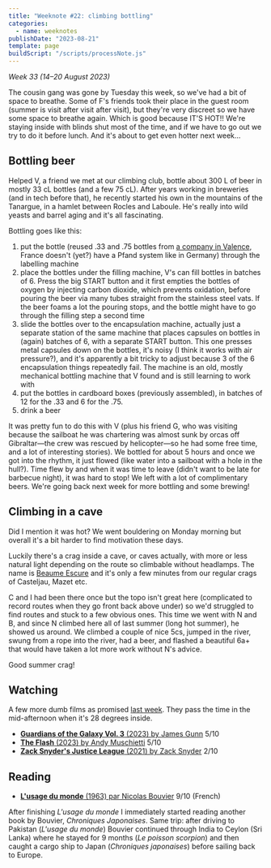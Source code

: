 ```yaml
---
title: "Weeknote #22: climbing bottling"
categories:
  - name: weeknotes
publishDate: "2023-08-21"
template: page
buildScript: "/scripts/processNote.js"
---
```


_Week 33 (14–20 August 2023)_

The cousin gang was gone by Tuesday this week, so we've had a bit of space to breathe. Some of F's friends took their place in the guest room (summer is visit after visit after visit), but they're very discreet so we have some space to breathe again. Which is good because IT'S HOT!! We're staying inside with blinds shut most of the time, and if we have to go out we try to do it before lunch. And it's about to get even hotter next week...

## Bottling beer

Helped V, a friend we met at our climbing club, bottle about 300 L of beer in mostly 33 cL bottles (and a few 75 cL). After years working in breweries (and in tech before that), he recently started his own in the mountains of the Tanargue, in a hamlet between Rocles and Laboule. He's really into wild yeasts and barrel aging and it's all fascinating.

Bottling goes like this:

1. put the bottle (reused .33 and .75 bottles from [a company in Valence](https://www.ma-bouteille.org/), France doesn't (yet?) have a Pfand system like in Germany) through the labelling machine
2. place the bottles under the filling machine, V's can fill bottles in batches of 6. Press the big START button and it first empties the bottles of oxygen by injecting carbon dioxide, which prevents oxidation, before pouring the beer via many tubes straight from the stainless steel vats. If the beer foams a lot the pouring stops, and the bottle might have to go through the filling step a second time
3. slide the bottles over to the encapsulation machine, actually just a separate station of the same machine that places capsules on bottles in (again) batches of 6, with a separate START button. This one presses metal capsules down on the bottles, it's noisy (I think it works with air pressure?), and it's apparently a bit tricky to adjust because 3 of the 6 encapsulation things repeatedly fail. The machine is an old, mostly mechanical bottling machine that V found and is still learning to work with
4. put the bottles in cardboard boxes (previously assembled), in batches of 12 for the .33 and 6 for the .75.
5. drink a beer

It was pretty fun to do this with V (plus his friend G, who was visiting because the sailboat he was chartering was almost sunk by orcas off Gibraltar—the crew was rescued by helicopter—so he had some free time, and a lot of interesting stories). We bottled for about 5 hours and once we got into the rhythm, it just flowed (like water into a sailboat with a hole in the hull?). Time flew by and when it was time to leave (didn't want to be late for barbecue night), it was hard to stop! We left with a lot of complimentary beers. We're going back next week for more bottling and some brewing!

## Climbing in a cave

Did I mention it was hot? We went bouldering on Monday morning but overall it's a bit harder to find motivation these days.

Luckily there's a crag inside a cave, or caves actually, with more or less natural light depending on the route so climbable without headlamps. The name is [Beaume Escure](https://www.ffme.fr/sne-fiche/639/) and it's only a few minutes from our regular crags of Casteljau, Mazet etc.

C and I had been there once but the topo isn't great here (complicated to record routes when they go front back above under) so we'd struggled to find routes and stuck to a few obvious ones. This time we went with N and B, and since N climbed here all of last summer (long hot summer), he showed us around. We climbed a couple of nice 5cs, jumped in the river, swung from a rope into the river, had a beer, and flashed a beautiful 6a+ that would have taken a lot more work without N's advice.

Good summer crag!

## Watching

A few more dumb films as promised [last week](/notes/weeknote-21-starry-nights/). They pass the time in the mid-afternoon when it's 28 degrees inside.

- [**Guardians of the Galaxy Vol. 3** (2023) by James Gunn](/notes/guardians-of-the-galaxy-vol-3-by-james-gunn/) 5/10
- [**The Flash** (2023) by Andy Muschietti](/notes/the-flash-by-andy-muschietti/) 5/10
- [**Zack Snyder's Justice League** (2021) by Zack Snyder](/notes/zack-snyders-justice-league/) 2/10

## Reading

- [**L'usage du monde** (1963) par Nicolas Bouvier](/notes/l-usage-du-monde-par-nicolas-bouvier/) 9/10 (French)

After finishing _L'usage du monde_ I immediately started reading another book by Bouvier, _Chroniques Japonaises_. Same trip: after driving to Pakistan (_L'usage du monde_) Bouvier continued through India to Ceylon (Sri Lanka) where he stayed for 9 months (_Le poisson scorpion_) and then caught a cargo ship to Japan (_Chroniques japonaises_) before sailing back to Europe.
